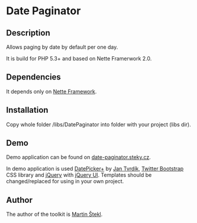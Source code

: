 # Date Paginator

## Description

Allows paging by date by default per one day.

It is build for PHP 5.3+ and based on Nette Framerwork 2.0.

## Dependencies

It depends only on [Nette Framework](http://nette.org/).

## Installation

Copy whole folder /libs/DatePaginator into folder with your project (libs dir).

## Demo

Demo application can be found on [date-paginator.steky.cz](http://date-paginator.steky.cz).

 In demo application is used [DatePicker+](http://addons.nette.org/cs/datepicker-plus)
 by [Jan Tvrdík](http://merxes.cz/), [Twitter Bootstrap](http://twitter.github.com/bootstrap/)
 CSS library and [jQuery](http://jquery.com/) with [jQuery UI](http://jqueryui.com/).
 Templates should be changed/replaced for using in your own project.

## Author

The author of the toolkit is [Martin Štekl](mailto:martin.stekl@gmail.com).
